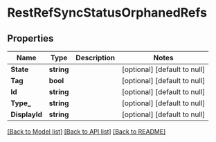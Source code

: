# RestRefSyncStatusOrphanedRefs

## Properties
Name | Type | Description | Notes
------------ | ------------- | ------------- | -------------
**State** | **string** |  | [optional] [default to null]
**Tag** | **bool** |  | [optional] [default to null]
**Id** | **string** |  | [optional] [default to null]
**Type_** | **string** |  | [optional] [default to null]
**DisplayId** | **string** |  | [optional] [default to null]

[[Back to Model list]](../README.md#documentation-for-models) [[Back to API list]](../README.md#documentation-for-api-endpoints) [[Back to README]](../README.md)

